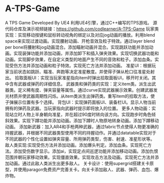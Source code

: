 # A-TPS-Game
A TPS Game Developed By UE4
利用UE4引擎，通过C++编写的TPS游戏。
源代码仓库及演示视频链接：https://github.com/codlearner/A-TPS-Game
玩家类实现：实现移动按键和鼠标转动视角的绑定以及对应jog动画的播放。利用blend space来实现过渡动画。实现腰射动画、开枪音效及粒子特效。通过layer blend per bone将腰射和jog动画混合。添加瞄射动画并混合。实现跳跃功能并添加动画。实现装弹功能并添加动画，并添加卸下和插入弹夹效果。实现切换武器功能和动画。实现脚步效果，在自定义类型的地面产生不同的音效和粒子。添加血条。实现受伤方法并添加动画和粒子特效。实现死亡方法并添加动画。
准星UI：根据玩家当前状态如跳跃、瞄准、奔跑等决定准星散度。并使得子弹从枪口往准星处射出。
拾取面板UI：实现当玩家准星指向item时弹出拾取面板UI，移开时关闭。其中含有武器或弹药的详细信息。
武器类和弹药类的实现：定义item类。派生出武器类。定义稀有度、弹夹容量等属性。通过curve实现武器展示效果。创建武器发光材质并使武器周期性闪烁。从item类派生出弹药类。重写item的拾取方法，使子弹展示位置有多个选择。
背包UI：实现弹药面板UI、装备栏UI。显示人物当前拥有的弹药及武器。当玩家指向武器时提示即将放入的位置。
更多人物动画：实现站立时人物上半身朝向准星，并在超过90度时转向该方向。实现跑步时角色倾斜效果。实现下蹲功能并添加动画。添加下蹲时人物原地转身动画。添加下蹲移动动画。
添加新武器：加入AR4和手枪两种武器，通过fabric节点使得人物更准确的持握武器，并根据不同武器类型使用不同的持握动作。并通过datatable实现对于不同武器的个性化设置如弹夹容量、所用弹药类型，伤害、射速、准星形状等。
敌人类实现:实现受伤方法并添加动画。添加爆头判定。添加血条。实现死亡方法。添加受伤数字显示。添加ai，实现定点间巡逻功能并添加移动动画。添加仇恨范围并朝玩家移动效果。实现僵直效果。实现攻击方法及动画。实现死亡方法并添加动画。通过此敌人类派生出更多敌人。
关卡设计：使用supergrid搭建关卡原型，并使用paragon免费资产完善关卡。向关卡添加敌人、武器、弹药、血包、爆炸物。
